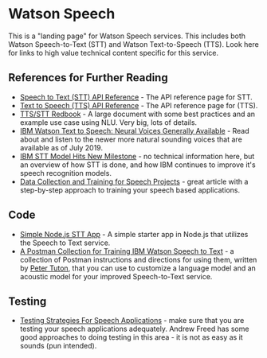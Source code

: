 # Watson Speech

This is a "landing page" for Watson Speech services.  This includes both Watson Speech-to-Text (STT) and Watson Text-to-Speech (TTS).  Look here for links to high value technical content specific for this service.

## References for Further Reading
- [Speech to Text (STT) API Reference](https://cloud.ibm.com/apidocs/speech-to-text/speech-to-text) - The API reference page for STT.
- [Text to Speech (TTS) API Reference](https://cloud.ibm.com/apidocs/text-to-speech/text-to-speech) - The API reference page for (TTS).
- [TTS/STT Redbook](http://www.redbooks.ibm.com/Redbooks.nsf/RedbookAbstracts/sg248388.html) - A large document with some best practices and an example use case using NLU.  Very big, lots of details.
- [IBM Watson Text to Speech: Neural Voices Generally Available](https://medium.com/ibm-watson/ibm-watson-text-to-speech-neural-voices-added-to-service-e562106ff9c7) - Read about and listen to the newer more natural sounding voices that are available as of July 2019.
- [IBM STT Model Hits New Milestone](https://www.ibm.com/blogs/watson/2017/03/reaching-new-records-in-speech-recognition/) - no technical information here, but an overview of how STT is done, and how IBM continues to improve it's speech recognition models.
- [Data Collection and Training for Speech Projects](https://medium.com/ibm-watson/data-collection-and-training-for-speech-projects-22004c3e84fb) - great article with a step-by-step approach to training your speech based applications.

## Code
- [Simple Node.js STT App](https://github.com/watson-developer-cloud/speech-to-text-nodejs) - A simple starter app in Node.js that utilizes the Speech to Text service.
- [A Postman Collection for Training IBM Watson Speech to Text](https://medium.com/@ptuton/a-postman-collection-for-training-ibm-watson-speech-to-text-dfdda0c424f0) - a collection of Postman instructions and directions for using them, written by [Peter Tuton](https://github.com/ptuton), that you can use to customize a language model and an acoustic model for your improved Speech-to-Text service.

## Testing
- [Testing Strategies For Speech Applications](https://medium.com/ibm-watson/testing-strategies-for-speech-applications-4aebfedc4b4f) - make sure that you are testing your speech applications adequately.  Andrew Freed has some good approaches to doing testing in this area - it is not as easy as it sounds (pun intended).
